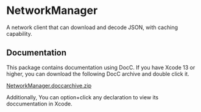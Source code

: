 # NetworkManager

A network client that can download and decode JSON, with caching capability.

## Documentation
This package contains documentation using DocC. If you have Xcode 13 or higher, you can download the following DocC archive and double click it.

[NetworkManager.doccarchive.zip](https://github.com/alobaili/NetworkManager/files/7534364/NetworkManager.doccarchive.zip)

Additionally, You can option+click any declaration to view its doccumentation in Xcode.

